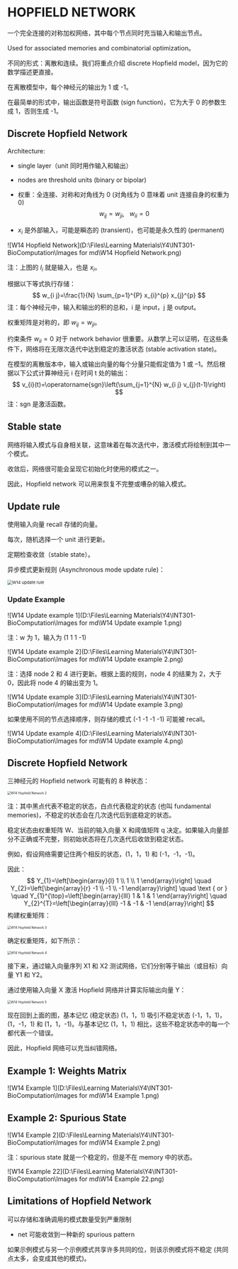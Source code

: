 # HOPFIELD NETWORK
一个完全连接的对称加权网络，其中每个节点同时充当输入和输出节点。

Used for associated memories and combinatorial optimization。

不同的形式：离散和连续。我们将重点介绍 discrete Hopfield model，因为它的数学描述更直接。

在离散模型中，每个神经元的输出为 1 或 -1。

在最简单的形式中，输出函数是符号函数 (sign function)，它为大于 0 的参数生成 1，否则生成 -1。

## Discrete Hopfield Network

Architecture:

* single layer（unit 同时用作输入和输出）

* nodes are threshold units (binary or bipolar)

* 权重：全连接、对称和对角线为 0 (对角线为 0 意味着 unit 连接自身的权重为 0)
  $$
  w_{ij} = w_{ji}, \ \ \ w_{ii} = 0
  $$

* $x_i$ 是外部输入，可能是瞬态的 (transient)，也可能是永久性的 (permanent)

![W14 Hopfield Network](D:\Files\Learning Materials\Y4\INT301-BioComputation\Images for md\W14 Hopfield Network.png)

注：上图的 $I_i$ 就是输入，也是 $x_i$。

根据以下等式执行存储：
$$
w_{i j}=\frac{1}{N} \sum_{p=1}^{P} x_{i}^{p} x_{j}^{p}
$$
注：每个神经元中，输入和输出的积的总和，i 是 input，j 是 output。

权重矩阵是对称的，即 $w_{ij} = w_{ji}$。

约束条件 $w_{ii} =0$ 对于 network behavior 很重要。从数学上可以证明，在这些条件下，网络将在无限次迭代中达到稳定的激活状态 (stable activation state)。

在模型的离散版本中，输入或输出向量的每个分量只能假定值为 1 或 –1。然后根据以下公式计算神经元 i 在时间 t 处的输出：
$$
v_{i}(t)=\operatorname{sgn}\left(\sum_{j=1}^{N} w_{i j} v_{j}(t-1)\right)
$$
注：sgn 是激活函数。

## Stable state

网络将输入模式与自身相关联，这意味着在每次迭代中，激活模式将绘制到其中一个模式。

收敛后，网络很可能会呈现它初始化时使用的模式之一。

因此，Hopfield network 可以用来恢复不完整或嘈杂的输入模式。

## Update rule

使用输入向量 recall 存储的向量。

每次，随机选择一个 unit 进行更新。

定期检查收敛（stable state）。

异步模式更新规则 (Asynchronous mode update rule)：

<img src="D:\Files\Learning Materials\Y4\INT301-BioComputation\Images for md\W14 update rule.png" alt="W14 update rule" style="zoom:67%;" />

### Update Example

![W14 Update example 1](D:\Files\Learning Materials\Y4\INT301-BioComputation\Images for md\W14 Update example 1.png)

注：w 为 1，输入为 (1  1  1  -1)

![W14 Update example 2](D:\Files\Learning Materials\Y4\INT301-BioComputation\Images for md\W14 Update example 2.png)

注：选择 node 2 和 4 进行更新。根据上面的规则，node 4 的结果为 2，大于 0，因此将 node 4 的输出变为 1。

![W14 Update example 3](D:\Files\Learning Materials\Y4\INT301-BioComputation\Images for md\W14 Update example 3.png)

如果使用不同的节点选择顺序，则存储的模式 (-1  -1  -1  -1) 可能被 recall。

![W14 Update example 4](D:\Files\Learning Materials\Y4\INT301-BioComputation\Images for md\W14 Update example 4.png)

## Discrete Hopfield Network

三神经元的 Hopfield network 可能有的 8 种状态：

<img src="D:\Files\Learning Materials\Y4\INT301-BioComputation\Images for md\W14 Hopfield Network 2.png" alt="W14 Hopfield Network 2" style="zoom:50%;" />

注：其中黑点代表不稳定的状态，白点代表稳定的状态 (也叫 fundamental memories)，不稳定的状态会在几次迭代后到底稳定的状态。

稳定状态由权重矩阵 W、当前的输入向量 X 和阈值矩阵 q 决定。如果输入向量部分不正确或不完整，则初始状态将在几次迭代后收敛到稳定状态。

例如，假设网络需要记住两个相反的状态，(1，1，1) 和 (-1，-1，-1)。

因此：
$$
Y_{1}=\left[\begin{array}{l}
1 \\
1 \\
1
\end{array}\right] \quad Y_{2}=\left[\begin{array}{r}
-1 \\
-1 \\
-1
\end{array}\right] \quad \text { or } \quad Y_{1}^{\top}=\left[\begin{array}{lll}
1 & 1 & 1
\end{array}\right] \quad Y_{2}^{T}=\left[\begin{array}{lll}
-1 & -1 & -1
\end{array}\right]
$$
构建权重矩阵：

<img src="D:\Files\Learning Materials\Y4\INT301-BioComputation\Images for md\W14 Hopfield Network 3.png" alt="W14 Hopfield Network 3" style="zoom: 50%;" />

确定权重矩阵，如下所示：

<img src="D:\Files\Learning Materials\Y4\INT301-BioComputation\Images for md\W14 Hopfield Network 4.png" alt="W14 Hopfield Network 4" style="zoom: 50%;" />

接下来，通过输入向量序列 X1 和 X2 测试网络，它们分别等于输出（或目标）向量 Y1 和 Y2。

通过使用输入向量 X 激活 Hopfield 网络并计算实际输出向量 Y：

<img src="D:\Files\Learning Materials\Y4\INT301-BioComputation\Images for md\W14 Hopfield Network 5.png" alt="W14 Hopfield Network 5" style="zoom: 50%;" />

现在回到上面的图，基本记忆 (稳定状态) (1，1，1) 吸引不稳定状态 (-1，1，1)，(1，-1，1) 和 (1，1，-1)。与基本记忆 (1，1，1) 相比，这些不稳定状态中的每一个都代表一个错误。

因此，Hopfield 网络可以充当纠错网络。

## Example 1: Weights Matrix

![W14 Example 1](D:\Files\Learning Materials\Y4\INT301-BioComputation\Images for md\W14 Example 1.png)

## Example 2: Spurious State

![W14 Example 2](D:\Files\Learning Materials\Y4\INT301-BioComputation\Images for md\W14 Example 2.png)

注：spurious state 就是一个稳定的，但是不在 memory 中的状态。

![W14 Example 22](D:\Files\Learning Materials\Y4\INT301-BioComputation\Images for md\W14 Example 22.png)

## Limitations of Hopfield Network

可以存储和准确调用的模式数量受到严重限制

* net 可能收敛到一种新的 spurious pattern

如果示例模式与另一个示例模式共享许多共同的位，则该示例模式将不稳定 (共同点太多，会变成其他的模式)。


